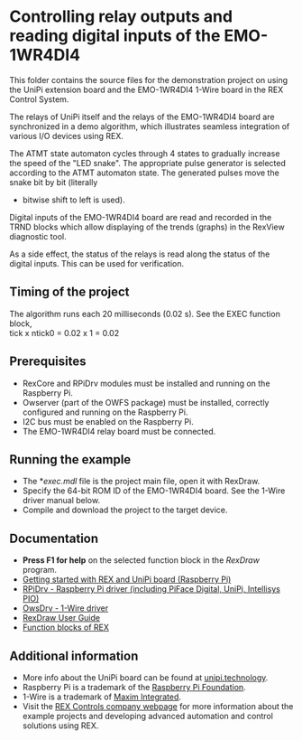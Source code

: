 ﻿Controlling relay outputs and reading digital inputs of the EMO-1WR4DI4 
=======================================================================
 
This folder contains the source files for the demonstration project on using
the UniPi extension board and the EMO-1WR4DI4 1-Wire board in the REX Control 
System.

The relays of UniPi itself and the relays of the EMO-1WR4DI4 board are 
synchronized in a demo algorithm, which illustrates seamless integration of 
various I/O devices using REX.

The ATMT state automaton cycles through 4 states to gradually increase the speed 
of the "LED snake". The appropriate pulse generator is selected according to the 
ATMT automaton state. The generated pulses move the snake bit by bit (literally 
- bitwise shift to left is used).

Digital inputs of the EMO-1WR4DI4 board are read and recorded in the TRND blocks
which allow displaying of the trends (graphs) in the RexView diagnostic tool. 

As a side effect, the status of the relays is read along the status of the 
digital inputs. This can be used for verification.

## Timing of the project ##

The algorithm runs each 20 milliseconds (0.02 s). See the EXEC function block,  
tick x ntick0 = 0.02 x 1 = 0.02 

## Prerequisites ##

- RexCore and RPiDrv modules must be installed and running on the Raspberry Pi.
- Owserver (part of the OWFS package) must be installed, correctly configured and running on the Raspberry Pi.
- I2C bus must be enabled on the Raspberry Pi.
- The EMO-1WR4DI4 relay board must be connected.

## Running the example ##

- The **exec.mdl* file is the project main file, open it with RexDraw.
- Specify the 64-bit ROM ID of the EMO-1WR4DI4 board. See the 1-Wire driver manual below.
- Compile and download the project to the target device.

## Documentation ##

- **Press F1 for help** on the selected function block in the *RexDraw* program.
- [Getting started with REX and UniPi board (Raspberry Pi)](https://www.rexcontrols.com/media/2.50.5/doc/ENGLISH/MANUALS/RexGettingStarted/RexGettingStarted_UniPi_ENG.html)
- [RPiDrv - Raspberry Pi driver (including PiFace Digital, UniPi, Intellisys PIO)](https://www.rexcontrols.com/media/2.50.5/doc/ENGLISH/MANUALS/RPiDrv/RPiDrv_ENG.html)
- [OwsDrv - 1-Wire driver](https://www.rexcontrols.com/media/2.50.5/doc/ENGLISH/MANUALS/OwsDrv/OwsDrv_ENG.html)
- [RexDraw User Guide](https://www.rexcontrols.com/media/2.50.5/doc/ENGLISH/MANUALS/RexDraw/RexDraw_ENG.html)
- [Function blocks of REX](https://www.rexcontrols.com/media/2.50.5/doc/ENGLISH/MANUALS/BRef/BRef_ENG.html)

## Additional information ##

- More info about the UniPi board can be found at [unipi.technology](http://www.unipi.technology).
- Raspberry Pi is a trademark of the [Raspberry Pi Foundation](http://www.raspberrypi.org).
- 1-Wire is a trademark of [Maxim Integrated](http://www.maxim-ic.com).
- Visit the [REX Controls company webpage](http://www.rexcontrols.com) 
for more information about the example projects and developing advanced 
automation and control solutions using REX.